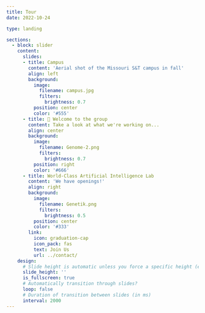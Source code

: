```yaml
---
title: Tour
date: 2022-10-24

type: landing

sections:
  - block: slider
    content:
      slides:
      - title: Campus
        content: 'Aerial shot of the Missouri S&T campus in fall'
        align: left
        background:
          image:
            filename: campus.jpg
            filters:
              brightness: 0.7
          position: center
          color: '#555'
      - title: 👋 Welcome to the group
        content: Take a look at what we're working on...
        align: center
        background:
          image:
            filename: Genome-2.png
            filters:
              brightness: 0.7
          position: right
          color: '#666'
      - title: World-Class Artificial Intelligence Lab
        content: 'We have openings!'
        align: right
        background:
          image:
            filename: Genetik.png
            filters:
              brightness: 0.5
          position: center
          color: '#333'
        link:
          icon: graduation-cap
          icon_pack: fas
          text: Join Us
          url: ../contact/
    design:
      # Slide height is automatic unless you force a specific height (e.g. '400px')
      slide_height: ''
      is_fullscreen: true
      # Automatically transition through slides?
      loop: false
      # Duration of transition between slides (in ms)
      interval: 2000
---
```

